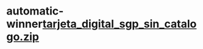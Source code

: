 # automatic-winner[tarjeta_digital_sgp_sin_catalogo.zip](https://github.com/user-attachments/files/20805482/tarjeta_digital_sgp_sin_catalogo.zip)
